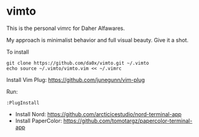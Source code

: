 # vimto

This is the personal vimrc for Daher Alfawares.

My approach is minimalist behavior and full visual beauty. Give it a shot.

To install
```
git clone https://github.com/da0x/vimto.git ~/.vimto
echo source ~/.vimto/vimto.vim << ~/.vimrc
```

Install Vim Plug: https://github.com/junegunn/vim-plug

Run:
```
:PlugInstall
```
- Install Nord: https://github.com/arcticicestudio/nord-terminal-app
- Install PaperColor: https://github.com/tomotargz/papercolor-terminal-app
